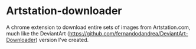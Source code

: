 # Artstation-downloader

A chrome extension to download entire sets of images from Artstation.com, much like the DeviantArt (https://github.com/fernandodandrea/DeviantArt-Downloader) version I've created.
